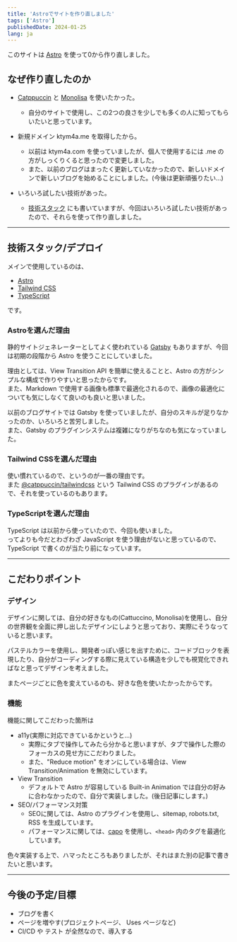 ```yaml
---
title: 'Astroでサイトを作り直しました'
tags: ['Astro']
publishedDate: 2024-01-25
lang: ja
---
```


このサイトは [Astro](https://astro.build/) を使って0から作り直しました。

## なぜ作り直したのか

-   [Catppuccin](https://github.com/catppuccin/catppuccin) と [Monolisa](https://www.monolisa.dev/) を使いたかった。

    -   自分のサイトで使用し、この2つの良さを少しでも多くの人に知ってもらいたいと思っています。

-   新規ドメイン ktym4a.me を取得したから。

    -   以前は ktym4a.com を使っていましたが、個人で使用するには .me の方がしっくりくると思ったので変更しました。
    -   また、以前のブログはまったく更新していなかったので、新しいドメインで新しいブログを始めることにしました。(今後は更新頑張りたい...)

-   いろいろ試したい技術があった。
    -   [技術スタック](#技術スタック) にも書いていますが、今回はいろいろ試したい技術があったので、それらを使って作り直しました。

---

## 技術スタック/デプロイ

メインで使用しているのは、

-   [Astro](https://astro.build/)
-   [Tailwind CSS](https://tailwindcss.com/)
-   [TypeScript](https://www.typescriptlang.org/)

です。

### Astroを選んだ理由

静的サイトジェネレーターとしてよく使われている [Gatsby](https://www.gatsbyjs.com/) もありますが、今回は初期の段階から Astro を使うことにしていました。

理由としては、View Transition API を簡単に使えることと、Astro の方がシンプルな構成で作りやすいと思ったからです。  
また、Markdown で使用する画像も標準で最適化されるので、画像の最適化についても気にしなくて良いのも良いと思いました。

以前のブログサイトでは Gatsby を使っていましたが、自分のスキルが足りなかったのか、いろいろと苦労しました。  
また、Gatsby のプラグインシステムは複雑になりがちなのも気になっていました。

### Tailwind CSSを選んだ理由

使い慣れているので、というのが一番の理由です。  
また [@catppuccin/tailwindcss](https://github.com/catppuccin/tailwindcss) という Tailwind CSS のプラグインがあるので、それを使っているのもあります。

### TypeScriptを選んだ理由

TypeScript は以前から使っていたので、今回も使いました。  
ってよりも今だとわざわざ JavaScript を使う理由がないと思っているので、TypeScript で書くのが当たり前になっています。

---

## こだわりポイント

### デザイン

デザインに関しては、自分の好きなもの(Cattuccino, Monolisa)を使用し、自分の世界観を全面に押し出したデザインにしようと思っており、実際にそうなっていると思います。

パステルカラーを使用し、開発者っぽい感じを出すために、コードブロックを表現したり、自分がコーディングする際に見えている構造を少しでも視覚化できればなと思ってデザインを考えました。

またページごとに色を変えているのも、好きな色を使いたかったからです。

### 機能

機能に関してこだわった箇所は

-   a11y(実際に対応できているかというと...)
    -   実際にタブで操作してみたら分かると思いますが、タブで操作した際のフォーカスの見せ方にこだわりました。
    -   また、"Reduce motion" をオンにしている場合は、View Transition/Animation を無効にしています。
-   View Transition
    -   デフォルトで Astro が容易している Built-in Animation では自分の好みに合わなかったので、自分で実装しました。(後日記事にします。)
-   SEO/パフォーマンス対策
    -   SEOに関しては、Astro のプラグインを使用し、sitemap, robots.txt, RSS を生成しています。
    -   パフォーマンスに関しては、[capo](https://rviscomi.github.io/capo.js/) を使用し、`<head>` 内のタグを最適化しています。

色々実装する上で、ハマったところもありましたが、それはまた別の記事で書きたいと思います。

---

## 今後の予定/目標

-   ブログを書く
-   ページを増やす(プロジェクトページ、 Uses ページなど)
-   CI/CD や テスト が全然なので、導入する
